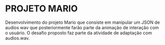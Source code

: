 # PROJETO MARIO 
Desenvolvimento do projeto Mario que consiste em manipular um JSON de audios wav que posteriormente farão parte da animação de interação com o usuário.
O desafio proposto faz parte da atividade de adaptação com audios.wav.
